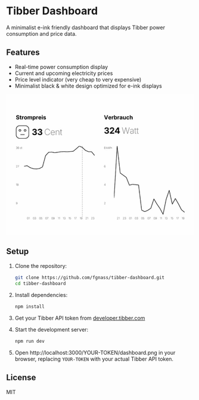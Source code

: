 # Tibber Dashboard

A minimalist e-ink friendly dashboard that displays Tibber power consumption and price data.

## Features

- Real-time power consumption display
- Current and upcoming electricity prices
- Price level indicator (very cheap to very expensive)
- Minimalist black & white design optimized for e-ink displays

![Screenshot](./screenshot.jpg)

## Setup

1. Clone the repository:

   ```bash
   git clone https://github.com/fgnass/tibber-dashboard.git
   cd tibber-dashboard
   ```

2. Install dependencies:

   ```bash
   npm install
   ```

3. Get your Tibber API token from [developer.tibber.com](https://developer.tibber.com)

4. Start the development server:

   ```bash
   npm run dev
   ```

5. Open http://localhost:3000/YOUR-TOKEN/dashboard.png in your browser, replacing `YOUR-TOKEN` with your actual Tibber API token.

## License

MIT
